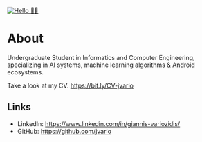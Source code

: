 [![Hello 👋🏻]()](https://p1.pxfuel.com/preview/967/552/1020/macbook-laptop-computer-technology-programming-coding.jpg)


# About

Undergraduate Student in Informatics and Computer Engineering, specializing in AI systems, machine learning algorithms & Android ecosystems.

Take a look at my CV: https://bit.ly/CV-jvario

## Links
- LinkedIn: https://www.linkedin.com/in/giannis-variozidis/
- GitHub: https://github.com/jvario

